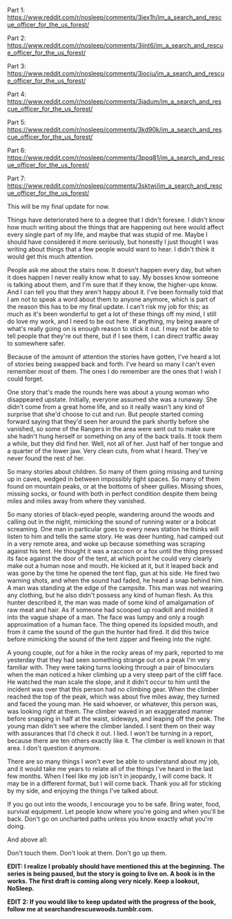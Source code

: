 Part 1: https://www.reddit.com/r/nosleep/comments/3iex1h/im_a_search_and_rescue_officer_for_the_us_forest/


Part 2: https://www.reddit.com/r/nosleep/comments/3ijnt6/im_a_search_and_rescue_officer_for_the_us_forest/


Part 3: https://www.reddit.com/r/nosleep/comments/3iocju/im_a_search_and_rescue_officer_for_the_us_forest/


Part 4: https://www.reddit.com/r/nosleep/comments/3jadum/im_a_search_and_rescue_officer_for_the_us_forest/


Part 5: https://www.reddit.com/r/nosleep/comments/3kd90k/im_a_search_and_rescue_officer_for_the_us_forest/


Part 6: https://www.reddit.com/r/nosleep/comments/3ppq81/im_a_search_and_rescue_officer_for_the_us_forest/


Part 7: https://www.reddit.com/r/nosleep/comments/3sktwj/im_a_search_and_rescue_officer_for_the_us_forest/

This will be my final update for now. 

Things have deteriorated here to a degree that I didn't foresee. I didn't know how much writing about the things that are happening out here would affect every single part of my life, and maybe that was stupid of me. Maybe I should have considered it more seriously, but honestly I just thought I was writing about things that a few people would want to hear. I didn't think it would get this much attention.

People ask me about the stairs now. It doesn't happen every day, but when it does happen I never really know what to say. My bosses know someone is talking about them, and I'm sure that if they know, the higher-ups know. And I can tell you that they aren't happy about it. I've been formally told that I am not to speak a word about them to anyone anymore, which is part of the reason this has to be my final update. I can't risk my job for this; as much as it's been wonderful to get a lot of these things off my mind, I still do love my work, and I need to be out here. If anything, my being aware of what's really going on is enough reason to stick it out. I may not be able to tell people that they're out there, but if I see them, I can direct traffic away to somewhere safer.

Because of the amount of attention the stories have gotten, I've heard a lot of stories being swapped back and forth. I've heard so many I can't even remember most of them. The ones I do remember are the ones that I wish I could forget.

One story that's made the rounds here was about a young woman who disappeared upstate. Initially, everyone assumed she was a runaway. She didn't come from a great home life, and so it really wasn't any kind of surprise that she'd choose to cut and run. But people started coming forward saying that they'd seen her around the park shortly before she vanished, so some of the Rangers in the area were sent out to make sure she hadn't hung herself or something on any of the back trails. It took them a while, but they did find her. Well, not all of her. Just half of her tongue and a quarter of the lower jaw. Very clean cuts, from what I heard. They've never found the rest of her.

So many stories about children. So many of them going missing and turning up in caves, wedged in between impossibly tight spaces. So many of them found on mountain peaks, or at the bottoms of sheer gullies. Missing shoes, missing socks, or found with both in perfect condition despite them being miles and miles away from where they vanished.

So many stories of black-eyed people, wandering around the woods and calling out in the night, mimicking the sound of running water or a bobcat screaming. One man in particular goes to every news station he thinks will listen to him and tells the same story. He was deer hunting, had camped out in a very remote area, and woke up because something was scraping against his tent. He thought it was a raccoon or a fox until the thing pressed its face against the door of the tent, at which point he could very clearly make out a human nose and mouth. He kicked at it, but it leaped back and was gone by the time he opened the tent flap, gun at his side. He fired two warning shots, and when the sound had faded, he heard a snap behind him. A man was standing at the edge of the campsite. This man was not wearing any clothing, but he also didn't possess any kind of human flesh. As this hunter described it, the man was made of some kind of amalgamation of raw meat and hair. As if someone had scooped up roadkill and molded it into the vague shape of a man. The face was lumpy and only a rough approximation of a human face. The thing opened its lopsided mouth, and from it came the sound of the gun the hunter had fired. It did this twice before mimicking the sound of the tent zipper and fleeing into the night.

A young couple, out for a hike in the rocky areas of my park, reported to me yesterday that they had seen something strange out on a peak I'm very familiar with. They were taking turns looking through a pair of binoculars when the man noticed a hiker climbing up a very steep part of the cliff face. He watched the man scale the slope, and it didn't occur to him until the incident was over that this person had no climbing gear. When the climber reached the top of the peak, which was about five miles away, they turned and faced the young man. He said whoever, or whatever, this person was, was looking right at them. The climber waved in an exaggerated manner before snapping in half at the waist, sideways, and leaping off the peak. The young man didn't see where the climber landed. I sent them on their way with assurances that I'd check it out. I lied. I won't be turning in a report, because there are ten others exactly like it. The climber is well known in that area. I don't question it anymore.

There are so many things I won't ever be able to understand about my job, and it would take me years to relate all of the things I've heard in the last few months. When I feel like my job isn't in jeopardy, I will come back. It may be in a different format, but I will come back. Thank you all for sticking by my side, and enjoying the things I've talked about. 

If you go out into the woods, I encourage you to be safe. Bring water, food, survival equipment. Let people know where you're going and when you'll be back. Don't go on uncharted paths unless you know exactly what you're doing.

And above all:

Don't touch them. Don't look at them. Don't go up them.

**EDIT: I realize I probably should have mentioned this at the beginning. The series is being paused, but the story is going to live on. A book is in the works. The first draft is coming along very nicely. Keep a lookout, NoSleep.**

**EDIT 2: If you would like to keep updated with the progress of the book, follow me at searchandrescuewoods.tumblr.com.**